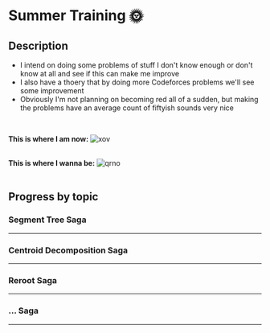 # Summer Training 🌞

## Description
- I intend on doing some problems of stuff I don't know enough or don't know at all and see if this can make me improve
- I also have a thoery that by doing more Codeforces problems we'll see some improvement
- Obviously I'm not planning on becoming red all of a sudden, but making the problems have an average count of fiftyish sounds very nice
<br>

**This is where I am now:**
![xov](https://github.com/ricaxov/xov/assets/103327245/26434b44-72b2-42b0-bc7b-3cbd052040be)
<br><br>

**This is where I wanna be:**
![qrno](https://github.com/ricaxov/xov/assets/103327245/4e97f3e3-cc88-41c6-a471-988d824d8778)
<br><br>

## Progress by topic

### Segment Tree Saga
---
### Centroid Decomposition Saga
---
### Reroot Saga
---
### ... Saga
---
